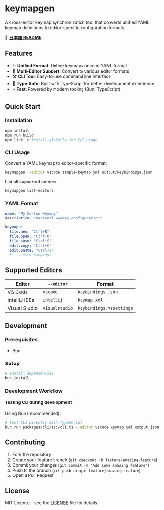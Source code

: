# keymapgen

A cross-editor keymap synchronization tool that converts unified YAML keymap definitions to editor-specific configuration formats.

📖 **[日本語 README](./docs/README.ja.md)**

## Features

- ✨ **Unified Format**: Define keymaps once in YAML format
- 🔄 **Multi-Editor Support**: Convert to various editor formats
- 🛠️ **CLI Tool**: Easy-to-use command line interface
- 📝 **Type-Safe**: Built with TypeScript for better development experience
- ⚡ **Fast**: Powered by modern tooling (Bun, TypeScript)

## Quick Start

### Installation

```bash
npm install
npm run build
npm link  # Install globally for CLI usage
```

### CLI Usage

Convert a YAML keymap to editor-specific format:

```bash
keymapgen --editor vscode sample-keymap.yml output/keybindings.json
```

List all supported editors:

```bash
keymapgen list-editors
```

### YAML Format

```yaml
name: "My Custom Keymap"
description: "Personal keymap configuration"

keymaps:
  file.new: "Ctrl+N"
  file.open: "Ctrl+O"
  file.save: "Ctrl+S"
  edit.copy: "Ctrl+C"
  edit.paste: "Ctrl+V"
  # ... more mappings
```


## Supported Editors

| Editor | `--editor` | Format |
|--------|--------|--------|
| VS Code | `vscode` | `keybindings.json` |
| IntelliJ IDEs | `intellij` | `keymap.xml` |
| Visual Studio | `visualstudio` | `keybindings.vssettings` |

## Development

### Prerequisites

- Bun

### Setup

```bash
# Install dependencies
bun install
```

### Development Workflow

#### Testing CLI during development

Using Bun (recommended):
```bash
# Test CLI directly with TypeScript
bun run packages/cli/src/cli.ts --editor vscode keymap.yml output.json
```

## Contributing

1. Fork the repository
2. Create your feature branch (`git checkout -b feature/amazing-feature`)
3. Commit your changes (`git commit -m 'Add some amazing feature'`)
4. Push to the branch (`git push origin feature/amazing-feature`)
5. Open a Pull Request

## License

MIT License - see the [LICENSE](LICENSE) file for details.